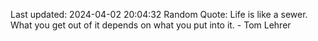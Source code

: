 Last updated: 2024-04-02 20:04:32
Random Quote: Life is like a sewer. What you get out of it depends on what you put into it. - Tom Lehrer